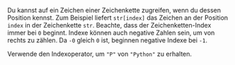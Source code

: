 Du kannst auf ein Zeichen
einer Zeichenkette zugreifen,
wenn du dessen Position kennst.
Zum Beispiel liefert `str[index]`
das Zeichen an der Position `index`
in der Zeichenkette `str`.
Beachte, dass der Zeichenketten-Index
immer bei `0` beginnt.
Indexe können auch negative
Zahlen sein, um von rechts zu zählen.
Da `-0` gleich `0` ist, beginnen
negative Indexe bei `-1`.

Verwende den Indexoperator,
um `"P"` von `"Python"` zu erhalten.
